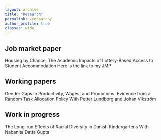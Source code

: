 ```yaml
---
layout: archive
title: "Research"
permalink: /research/
author_profile: true
classes: wide
---
```


## Job market paper
Housing by Chance: The Academic Impacts of Lottery-Based Access to Student Accommodation
Here is the link to my JMP

## Working papers
Gender Gaps in Productivity, Wages, and Promotions: Evidence from a Random Task Allocation Policy
With Petter Lundborg and Johan Vikström

## Work in progress
The Long-run Effects of Racial Diversity in Danish Kindergartens
With Nabanita Datta Gupta
